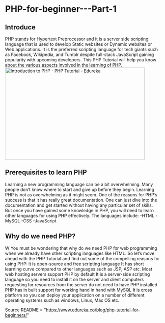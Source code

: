 # PHP-for-beginner---Part-1
<h2>Introduce</h2>
PHP stands for Hypertext Preprocessor and it is a server side scripting language that is used to develop Static websites or Dynamic websites or Web applications. It is the preferred scripting language for tech giants such as Facebook, Wikipedia, and Tumblr despite full-stack JavaScript gaining popularity with upcoming developers. This PHP Tutorial will help you know about the various aspects involved in the learning of PHP.
<img class="aligncenter wp-image-74317 size-large" src="/blog/wp-content/uploads/2018/12/brochure-flyer-paper-poster-logo-trademark-text-building-office-buildi-455x300.jpg" alt="Introduction to PHP - PHP Tutorial - Edureka" width="455" height="300">
<h2>Prerequisites to learn PHP</h2>
Learning a new programming language can be a bit overwhelming. Many people don’t know where to start and give up before they begin. Learning PHP is not as overwhelming as it might seem. One of the reasons for PHP’s success is that it has really great documentation. One can just dive into the documentation and get started without having any particular set of skills.
But once you have gained some knowledge in PHP, you will need to learn other languages for using PHP effectively. The languages include:
-HTML
-MySQL
-CSS
-JavaScript
<h2>Why do we need PHP?</h2>W
You must be wondering that why do we need PHP for web programming when we already have other scripting languages like HTML.
So let’s move ahead with the PHP Tutorial and find out some of the compelling reasons for using PHP:
It is open-source and free scripting language
It has short learning curve compared to other languages such as JSP, ASP etc.
Most web hosting servers support PHP by default
It is a server-side scripting language so you need to install it on the server and client computers requesting for resources from the server do not need to have PHP installed
PHP has in built support for working hand in hand with MySQL
It is cross platform so you can deploy your application on a number of different operating systems such as windows, Linux, Mac OS etc.

Source README = "https://www.edureka.co/blog/php-tutorial-for-beginners/"
